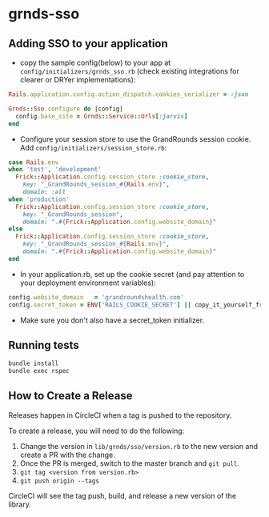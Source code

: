 # grnds-sso

## Adding SSO to your application

- copy the sample config(below) to your app at `config/initializers/grnds_sso.rb`
(check existing integrations for clearer or DRYer implementations):

```ruby
Rails.application.config.action_dispatch.cookies_serializer = :json

Grnds::Sso.configure do |config|
  config.base_site = Grnds::Service::Urls[:jarvis]
end
```

- Configure your session store to use the GrandRounds session cookie. Add
`config/initializers/session_store.rb`:

```ruby
case Rails.env
when 'test', 'development'
  Frick::Application.config.session_store :cookie_store,
    key: "_GrandRounds_session_#{Rails.env}",
    domain: :all
when 'production'
  Frick::Application.config.session_store :cookie_store,
    key: "_GrandRounds_session",
    domain: ".#{Frick::Application.config.website_domain}"
else
  Frick::Application.config.session_store :cookie_store,
    key: "_GrandRounds_session_#{Rails.env}",
    domain: ".#{Frick::Application.config.website_domain}"
end
```

- In your application.rb, set up the cookie secret (and pay attention to your
deployment environment variables):

```ruby
config.website_domain   = 'grandroundshealth.com'
config.secret_token = ENV['RAILS_COOKIE_SECRET'] || copy_it_yourself_from_tim_or_tp
```

- Make sure you don't also have a secret_token initializer.

## Running tests

```sh
bundle install
bundle exec rspec
```

## How to Create a Release

Releases happen in CircleCI when a tag is pushed to the repository.

To create a release, you will need to do the following:

1. Change the version in `lib/grnds/sso/version.rb` to the new version and create a PR with the change.
1. Once the PR is merged, switch to the master branch and `git pull`.
1. `git tag <version from version.rb>`
1. `git push origin --tags`

CircleCI will see the tag push, build, and release a new version of the library.